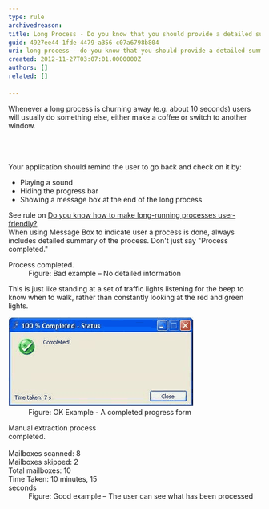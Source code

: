 ```yaml
---
type: rule
archivedreason: 
title: Long Process - Do you know that you should provide a detailed summary, play a sound and hide the progress bar at the end?
guid: 4927ee44-1fde-4479-a356-c07a6798b804
uri: long-process---do-you-know-that-you-should-provide-a-detailed-summary-play-a-sound-and-hide-the-progress-bar-at-the-end
created: 2012-11-27T03:07:01.0000000Z
authors: []
related: []

---
```



<p>Whenever a long process is churning away (e.g. about 10 seconds) users will usually do something else, either make a coffee or switch to another window.</p>
<br><excerpt class='endintro'></excerpt><br>
​<div>Your application should remind the user to go back and check on it by:</div>
<ul><li>Playing a sound</li>
<li>Hiding the progress bar</li>
<li>Showing a message box at the end of the long process</li></ul>
<div>See rule on <a href="http://www.ssw.com.au/ssw/Standards/Rules/RulestoBetterInterfaces-Windows-Applications.aspx#LongProcessFriendly">Do you know how to make long-running processes user-friendly?</a></div>
<div>When using Message Box to indicate user a process is done, always includes detailed summary of the process. Don't just say "Process completed."</div>
<dl class="badImage"><dt><div style="width:40%;">Process completed. </div></dt>
<dd>Figure: Bad example – No detailed information</dd></dl>
<div>This is just like standing at a set of traffic lights listening for the beep to know when to walk, rather than constantly looking at the red and green lights.</div>
<dl class="goodImage"><dt><img alt="Completed Progress Form" src="../../assets/ProgressBarComplete.gif" /></dt>
<dd>Figure: OK Example - A completed progress form</dd></dl>
<dl class="goodImage"><dt><div style="width:40%;">Manual extraction process completed.<br><br>Mailboxes scanned: 8<br>Mailboxes skipped: 2<br>Total mailboxes: 10<br>Time Taken: 10 minutes, 15 seconds </div></dt>
<dd>Figure: Good example – The user can see what has been processed</dd></dl>



